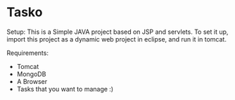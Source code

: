 # Tasko

Setup: This is a Simple JAVA project based on JSP and servlets. To set it up, import this project as a dynamic web project in eclipse, and run it in tomcat.

Requirements: 
 - Tomcat
 - MongoDB 
 - A Browser
 - Tasks that you want to manage :)
